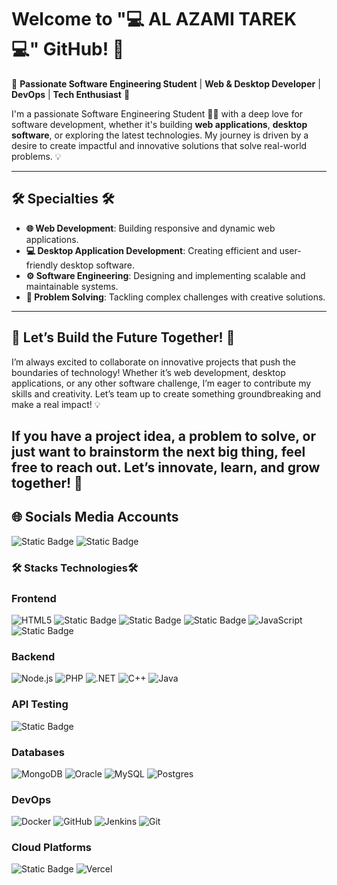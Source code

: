 # Welcome to "💻 AL AZAMI TAREK 💻"  GitHub! 🎉

🌟 **Passionate Software Engineering Student** | **Web & Desktop Developer**  | **DevOps** | **Tech Enthusiast** 🌟

I'm a passionate Software Engineering Student 👨‍💻 with a deep love for software development, whether it's building **web applications**, **desktop software**, or exploring the latest technologies. My journey is driven by a desire to create impactful and innovative solutions that solve real-world problems. 💡

---

## 🛠️ **Specialties** 🛠️

- **🌐 Web Development**: Building responsive and dynamic web applications.
- **💻 Desktop Application Development**: Creating efficient and user-friendly desktop software.
- **⚙️ Software Engineering**: Designing and implementing scalable and maintainable systems.
- **🧩 Problem Solving**: Tackling complex challenges with creative solutions.

---

## 🚀 Let’s Build the Future Together! 🚀
I’m always excited to collaborate on innovative projects that push the boundaries of technology! Whether it’s web development, desktop applications, or any other software challenge, I’m eager to contribute my skills and creativity. Let’s team up to create something groundbreaking and make a real impact! 💡

If you have a project idea, a problem to solve, or just want to brainstorm the next big thing, feel free to reach out. Let’s innovate, learn, and grow together! 🤝
---
## 🌐 Socials Media Accounts
![Static Badge](https://img.shields.io/badge/facebook-%23white?style=for-the-badge&logo=facebook&logoColor=white&color=%230866FF)
 ![Static Badge](https://img.shields.io/badge/instagram-%23white?style=for-the-badge&logo=instagram&logoColor=white&color=%23FF0069)


### 🛠️ Stacks Technologies🛠️

### Frontend
![HTML5](https://img.shields.io/badge/HTML5-E34F26?style=for-the-badge&logo=html5&logoColor=white)
![Static Badge](https://img.shields.io/badge/Css-red?style=for-the-badge)
![Static Badge](https://img.shields.io/badge/tailwindcss-%2306B6D4?style=for-the-badge&logo=tailwindcss&logoColor=white&color=%2306B6D4)
![Static Badge](https://img.shields.io/badge/shadcnui-%2306B6D4?style=for-the-badge&logo=shadcnui&logoColor=white&color=%23000000)
![JavaScript](https://img.shields.io/badge/JavaScript-F7DF1E?style=for-the-badge&logo=javascript&logoColor=black)
![Static Badge](https://img.shields.io/badge/React-blue?style=for-the-badge&logo=react)

### Backend
![Node.js](https://img.shields.io/badge/Node.js-339933?style=for-the-badge&logo=node.js&logoColor=white)
![PHP](https://img.shields.io/badge/PHP-777BB4?style=for-the-badge&logo=php&logoColor=white)
![.NET](https://img.shields.io/badge/.NET-512BD4?style=for-the-badge&logo=.net&logoColor=white)
![C++](https://img.shields.io/badge/C++-00599C?style=for-the-badge&logo=c%2B%2B&logoColor=white)
![Java](https://img.shields.io/badge/Java-007396?style=for-the-badge&logo=java&logoColor=white)


### API Testing
![Static Badge](https://img.shields.io/badge/Postman-gray?style=for-the-badge&logo=postman)

### Databases
![MongoDB](https://img.shields.io/badge/MongoDB-47A248?style=for-the-badge&logo=mongodb&logoColor=white)
![Oracle](https://img.shields.io/badge/Oracle-F80000?style=for-the-badge&logo=oracle&logoColor=white)
![MySQL](https://img.shields.io/badge/MySQL-4479A1?style=for-the-badge&logo=mysql&logoColor=white)
![Postgres](https://img.shields.io/badge/PostgreSQL-336791?style=for-the-badge&logo=postgresql&logoColor=white)

### DevOps
![Docker](https://img.shields.io/badge/Docker-2496ED?style=for-the-badge&logo=docker&logoColor=white)
![GitHub](https://img.shields.io/badge/GitHub-181717?style=for-the-badge&logo=github&logoColor=white)
![Jenkins](https://img.shields.io/badge/Jenkins-D24939?style=for-the-badge&logo=jenkins&logoColor=white)
![Git](https://img.shields.io/badge/Git-F05032?style=for-the-badge&logo=git&logoColor=white)

### Cloud Platforms
![Static Badge](https://img.shields.io/badge/AWS-%2306B6D4?style=for-the-badge&logo=amazonwebservices&logoColor=white&color=%23FF9900)
![Vercel](https://img.shields.io/badge/Vercel-000000?style=for-the-badge&logo=vercel&logoColor=white)



